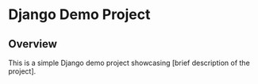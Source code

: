 # Django Demo Project

## Overview
This is a simple Django demo project showcasing [brief description of the project].
